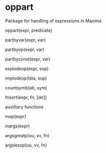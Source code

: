 oppart
=========
Package for handling of expressions in Maxima

   oppart(expr, predicate)
   
   partbyvar(expr, var)
   
   partbyop(expr, var)
   
   partbyconst(expr, var)
   
   explodeop(expr, sop)
   
   implodeop(lsta, sop)
   
   countsymb(ab, sym)
   
   fnsort(expr, fn, [dir])
   
   auxilliary functions
   
   inop(expr)
   
   inargs(expr)
   
   argsgreatp(uu, vv, fn)
   
   argslessp(uu, vv, fn)

